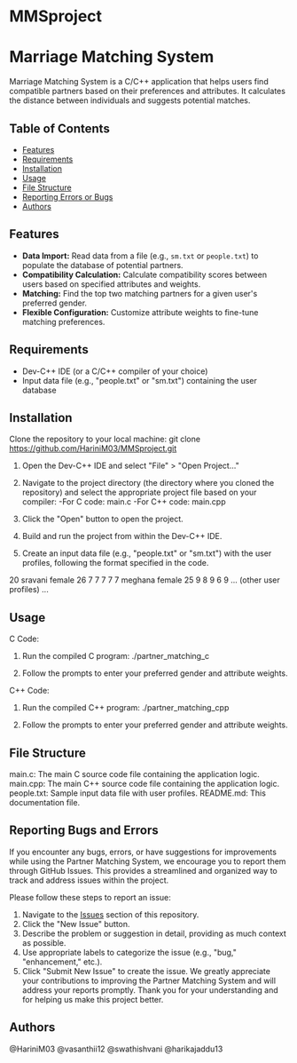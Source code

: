 # MMSproject
# Marriage Matching System

Marriage Matching System is a C/C++ application that helps users find compatible partners based on their preferences and attributes. It calculates the distance between individuals and suggests potential matches.

## Table of Contents

- [Features](#features)
- [Requirements](#requirements)
- [Installation](#installation)
- [Usage](#usage)
- [File Structure](#file-structure)
- [Reporting Errors or Bugs](#reporting-errors-or-bugs)
- [Authors](#authors)

## Features

- **Data Import:** Read data from a file (e.g., `sm.txt` or `people.txt`) to populate the database of potential partners.
- **Compatibility Calculation:** Calculate compatibility scores between users based on specified attributes and weights.
- **Matching:** Find the top two matching partners for a given user's preferred gender.
- **Flexible Configuration:** Customize attribute weights to fine-tune matching preferences.

## Requirements

- Dev-C++ IDE (or a C/C++ compiler of your choice)
- Input data file (e.g., "people.txt" or "sm.txt") containing the user database

## Installation
Clone the repository to your local machine:
   git clone https://github.com/HariniM03/MMSproject.git

1. Open the Dev-C++ IDE and select "File" > "Open Project..."

2. Navigate to the project directory (the directory where you cloned the repository) and select the appropriate project file based on your compiler:
  -For C code: main.c
  -For C++ code: main.cpp
3. Click the "Open" button to open the project.

4. Build and run the project from within the Dev-C++ IDE.

5. Create an input data file (e.g., "people.txt" or "sm.txt") with the user profiles, following the format specified in the code.

20
sravani female 26 7 7 7 7 7
meghana female 25 9 8 9 6 9
... (other user profiles) ...

## Usage
C Code:
1. Run the compiled C program:
./partner_matching_c

2. Follow the prompts to enter your preferred gender and attribute weights.

C++ Code:
1. Run the compiled C++ program:
./partner_matching_cpp

2. Follow the prompts to enter your preferred gender and attribute weights.

## File Structure
main.c: The main C source code file containing the application logic.
main.cpp: The main C++ source code file containing the application logic.
people.txt: Sample input data file with user profiles.
README.md: This documentation file.

## Reporting Bugs and Errors

If you encounter any bugs, errors, or have suggestions for improvements while using the Partner Matching System, we encourage you to report them through GitHub Issues. This provides a streamlined and organized way to track and address issues within the project.

Please follow these steps to report an issue:

1. Navigate to the [Issues](https://github.com/HariniM03/MMSproject/issues) section of this repository.
2. Click the "New Issue" button.
3. Describe the problem or suggestion in detail, providing as much context as possible.
4. Use appropriate labels to categorize the issue (e.g., "bug," "enhancement," etc.).
5. Click "Submit New Issue" to create the issue.
We greatly appreciate your contributions to improving the Partner Matching System and will address your reports promptly.
Thank you for your understanding and for helping us make this project better.

## Authors
@HariniM03
@vasanthii12
@swathishvani
@harikajaddu13

